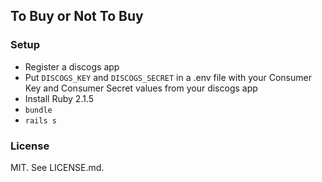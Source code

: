 ## To Buy or Not To Buy

### Setup

* Register a discogs app
* Put `DISCOGS_KEY` and `DISCOGS_SECRET` in a .env file with your Consumer Key and Consumer Secret values from your discogs app
* Install Ruby 2.1.5
* `bundle`
* `rails s`

### License

MIT. See LICENSE.md.